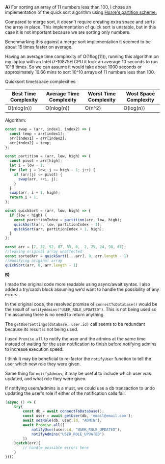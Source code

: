 **A)** For sorting an array of 11 numbers less than 100, I chose an implementation of the quick sort algorithm using [Hoare's partition scheme.](https://en.wikipedia.org/wiki/Quicksort#Hoare_partition_scheme) 

Compared to merge sort, it doesn't require creating extra space and sorts the array in place. This implementation of quick sort is unstable, but in this case it is not important because we are sorting only numbers. 

Benchmarking this against a merge sort implementation it seemed to be about 15 times faster on average.

Having an average time complexity of O(11log(11)), running this algorithm on my laptop with an Intel i7-10875H CPU it took an average 10 seconds to run 10^8 times. So we can assume it would take about 1000 seconds or approximately 16.66 mins to sort 10^10 arrays of 11 numbers less than 100.

Quicksort time/space complexities:

| Best Time Complexity | Average Time Complexity | Worst Time Complexity | Wost Space Complexity |
| -------------------- | ----------------------- | --------------------- | --------------------- |
| O(nlog(n))           | O(nlog(n))              | O(n^2)                | O(log(n))             |

Algorithm:

```js
const swap = (arr, index1, index2) => {
  const temp = arr[index1];
  arr[index1] = arr[index2];
  arr[index2] = temp;
};

const partition = (arr, low, high) => {
  const pivot = arr[high];
  let i = low - 1;
  for (let j = low; j <= high - 1; j++) {
    if (arr[j] <= pivot) {
      swap(arr, ++i, j);
    }
  }
  swap(arr, i + 1, high);
  return i + 1;
};

const quickSort = (arr, low, high) => {
  if (low < high) {
    const partitionIndex = partition(arr, low, high);
    quickSort(arr, low, partitionIndex - 1);
    quickSort(arr, partitionIndex + 1, high);
  }
};

const arr = [7, 32, 92, 87, 33, 6,  2, 25, 24, 98, 61];
//leaving original array unaffected
const sortedArr = quickSort([...arr], 0, arr.length - 1)
//modifying original array
quickSort(arr, 0, arr.length - 1)


```

**B)**

I made the original code more readable using async/await syntax. I also added a try/catch block assuming we'd want to handle the possibility of any errors.

In the original code, the resolved promise of `connectToDatabase()` would be the result of `notifyAdmins("USER_ROLE_UPDATED")`. This is not being used so I'm assuming there is no need to return anything.

The `getUserSettings(database, user.id)` call seems to be redundant because its result is not being used.

I used `Promise.all` to notify the user and the admins at the same time instead of waiting for the user notification to finish before notifying admins to increase execution speed.

I think it may be beneficial to re-factor the `notifyUser` function to tell the user which new role they were given.

Same thing for `notifyAdmins`, it may be useful to include which user was updated, and what role they were given.

If notifying users/admins is a must, we could use a db transaction to undo updating the user's role if either of the notification calls fail.

```js
(async () => {
    try{
        const db = await connectToDatabase();
        const user = await getUser(db, 'email@email.com');
        await setRole(db, user.id, "ADMIN");
        await Promise.all([
            notifyUser(user.id, "USER_ROLE_UPDATED"),
            notifyAdmins("USER_ROLE_UPDATED")
        ])
    }catch(err){
        // handle possible errors here
    }
})()
```

